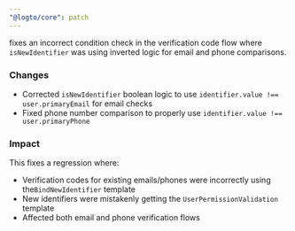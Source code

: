 ```yaml
---
"@logto/core": patch
---
```


fixes an incorrect condition check in the verification code flow where `isNewIdentifier` was using inverted logic for email and phone comparisons.

### Changes

- Corrected `isNewIdentifier` boolean logic to use `identifier.value !== user.primaryEmail` for email checks
- Fixed phone number comparison to properly use `identifier.value !== user.primaryPhone`

### Impact

This fixes a regression where:

- Verification codes for existing emails/phones were incorrectly using the`BindNewIdentifier` template
- New identifiers were mistakenly getting the `UserPermissionValidation` template
- Affected both email and phone verification flows

